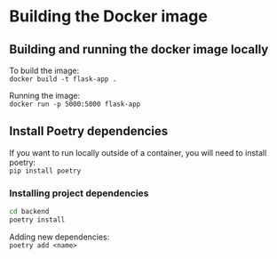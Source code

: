 # Building the Docker image


## Building and running the docker image locally
To build the image:\
`docker build -t flask-app .`

Running the image:\
`docker run -p 5000:5000 flask-app`

## Install Poetry dependencies

If you want to run locally outside of a container, you will need to install poetry:\
`pip install poetry`

### Installing project dependencies

```bash
cd backend
poetry install
```
Adding new dependencies:\
`poetry add <name>`
